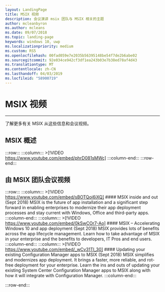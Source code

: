 ```yaml
---
layout: LandingPage
title: MSIX 视频
description: 会议演讲 msix 团队与 MSIX 相关的主题
author: mcleanbyron
ms.author: mcleans
ms.date: 09/07/2018
ms.topic: landing-page
keywords: windows 10, uwp
ms.localizationpriority: medium
ms.custom: RS5
ms.openlocfilehash: 00fad059e7e2035b56395148be54f7de2b6abe02
ms.sourcegitcommit: 92e034ce942cf3df1ea243b03e7b38ed78af4d43
ms.translationtype: MT
ms.contentlocale: zh-CN
ms.lasthandoff: 04/03/2019
ms.locfileid: "58900719"
---
```

# <a name="msix-videos"></a>MSIX 视频
***

了解更多有关 MSIX 从这些信息和会议视频。

## <a name="msix-overview"></a>MSIX 概述
 :::row:::
    :::column:::
        >[!VIDEO https://www.youtube.com/embed/phrD081sMWc]
    :::column-end:::
:::row-end:::


## <a name="conference-videos-by-the-msix-team"></a>由 MSIX 团队会议视频
:::row:::
    :::column:::
    >[!VIDEO https://www.youtube.com/embed/sBOTQoi6iXQ]
        #### MSIX inside and out (Sept 2018)
        MSIX is the future of app installation and a significant step forward in enabling enterprises to modernize their app deployment processes and stay current with Windows, Office and third-party apps.
    :::column-end:::
    :::column:::
    >[!VIDEO https://www.youtube.com/embed/0kSwCOr7-Ao]
        #### MSIX – Accelerating Windows 10 and app deployment (Sept 2018)
        MSIX provides lots of benefits across the app lifecycle management. Learn how to take advantage of MSIX in your enterprise and the benefits to developers, IT Pros and end users.
    :::column-end:::
    :::column:::
    >[!VIDEO https://www.youtube.com/embed/_wCv31TI_30]
        #### Updating your existing Configuration Manager apps to MSIX (Sept 2018)
        MSIX simplifies and modernizes app deployment. It brings a faster, more reliable, and rot-free deployment for your enterprise. Learn the ins and outs of updating your existing System Center Configuration Manager apps to MSIX along with how it will integrate with Configuration Manager.
    :::column-end:::


:::row-end:::
